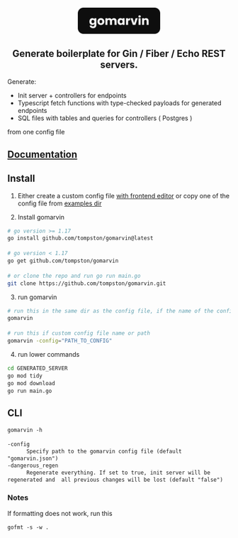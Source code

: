 <h4 align="center">
<img src="./assets/gomarvin.svg" height="59">

<h2 align="center">Generate boilerplate for Gin / Fiber / Echo REST servers.</h2>

Generate:

- Init server + controllers for endpoints
- Typescript fetch functions with type-checked payloads for generated endpoints
- SQL files with tables and queries for controllers ( Postgres )

from one config file

## [Documentation](https://gomarvin.pages.dev/docs)

## Install

1.  Either create a custom config file [with frontend editor](https://gomarvin.pages.dev/) or copy one of the config file from [examples dir](https://github.com/tompston/gomarvin/tree/main/examples)

2.  Install gomarvin

```bash
# go version >= 1.17
go install github.com/tompston/gomarvin@latest

# go version < 1.17
go get github.com/tompston/gomarvin

# or clone the repo and run go run main.go
git clone https://github.com/tompston/gomarvin.git
```

3. run gomarvin

```bash
# run this in the same dir as the config file, if the name of the config is "gomarvin.json"
gomarvin

# run this if custom config file name or path
gomarvin -config="PATH_TO_CONFIG"
```

4. run lower commands

```bash
cd GENERATED_SERVER
go mod tidy
go mod download
go run main.go
```

## CLI

```
gomarvin -h

-config
      Specify path to the gomarvin config file (default "gomarvin.json")
-dangerous_regen
      Regenerate everything. If set to true, init server will be regenerated and  all previous changes will be lost (default "false")
```

### Notes

If formatting does not work, run this

```
gofmt -s -w .
```

<!--

# gen
go run main.go -dangerous_regen="true" -config="./previous/gomarvin-v0.1.0.json"
cd server_with_gin_next
go mod tidy
go mod download
gofmt -s -w .
code .
cd ..


git add .
git commit -m "next"
git push

GOOS=darwin GOARCH=arm64 go build -o gomarvin main.go

# release stuff
git add .
git commit -m "gomarvin: release v0.2.0"
git tag v0.2.0
git push origin v0.2.0
GOPROXY=proxy.golang.org go list -m github.com/tompston/gomarvin@v0.2.0

 -->
